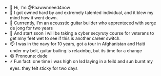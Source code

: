 - 👋 Hi, I’m @Paawwnneed4now
- 👀 I got owned hard by and extremely talented individual, and it blew my mind how it went down. 
- 🌱 Currrently, I'm an acousstic guitar builder who apprenteced with serge de jong for two years
- 💞️ And start soon i will be taking a cyber secyruty course for veterans to get mny feet wet to see if this is another career switch.
- 📫 I was in the navy for 10 years, got a tour in Afghanistan and Haiti under my belt, guitar builing is relaxinbg, but its time for a change
- 😄 Pronouns: dude
- ⚡ Fun fact: one time i was high on lsd laying in a feild and sun burnt my eyes. they felt sticky for two days

<!---
Paawwnneed4now/Paawwnneed4now is a ✨ special ✨ repository because its `README.md` (this file) appears on your GitHub profile.
You can click the Preview link to take a look at your changes.
--->
